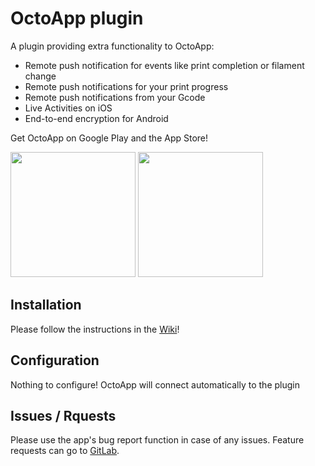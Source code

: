 
# OctoApp plugin
A plugin providing extra functionality to OctoApp:

- Remote push notification for events like print completion or filament change
- Remote push notifications for your print progress
- Remote push notifications from your Gcode
- Live Activities on iOS
- End-to-end encryption for Android

Get OctoApp on Google Play and the App Store!



[<img src="https://github.com/crysxd/OctoApp-Plugin/blob/1813c8145887d2862373a97279f56f4542c47ee3/images/play-badge.png" width="200">](https://play.google.com/store/apps/details?id=de.crysxd.octoapp&hl=en&gl=US)  [<img src="https://github.com/crysxd/OctoApp-Plugin/blob/1813c8145887d2862373a97279f56f4542c47ee3/images/app-store-badge.png" width="200">](https://apps.apple.com/us/app/octoapp-for-octoprint/id1658133862)

## Installation
Please follow the instructions in the [Wiki](https://github.com/crysxd/OctoApp-Plugin/wiki)!

## Configuration
Nothing to configure! OctoApp will connect automatically to the plugin

## Issues / Rquests
Please use the app's bug report function in case of any issues. Feature requests can go to [GitLab](https://gitlab.com/realoctoapp/octoapp/-/issues/).
